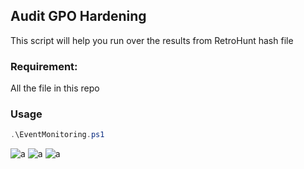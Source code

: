 ## Audit GPO Hardening
This script will help you run over the results from RetroHunt hash file 

### Requirement:
All the file in this repo

### Usage

```powershell
.\EventMonitoring.ps1
```
![a](https://github.com/ghosts621/IR-Scripts/blob/main/image/pic1.png)
![a](https://github.com/ghosts621/IR-Scripts/blob/main/image/pic2.png)
![a](https://github.com/ghosts621/IR-Scripts/blob/main/image/pic3.png)
